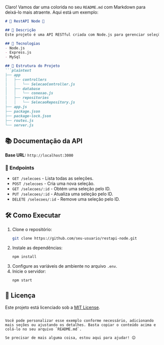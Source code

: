 Claro! Vamos dar uma colorida no seu `README.md` com Markdown para deixá-lo mais atraente. Aqui está um exemplo:

```markdown
# 🌟 RestAPI Node 🌟

## 📝 Descrição
Este projeto é uma API RESTful criada com Node.js para gerenciar seleções de futebol.

## 🚀 Tecnologias
- Node.js
- Express.js
- MySql

## 📂 Estrutura do Projeto
```plaintext
├── app
│   ├── controllers
│   │   └── SelecaoController.js
│   ├── database
│   │   └── conexao.js
│   ├── repositories
│   │   └── SelecaoRepository.js
├── app.js
├── package.json
├── package-lock.json
├── routes.js
└── server.js
```

## 📚 Documentação da API
**Base URL:** `http://localhost:3000`

### 🌟 Endpoints
- `GET /selecoes` - Lista todas as seleções.
- `POST /selecoes` - Cria uma nova seleção.
- `GET /selecoes/:id` - Obtém uma seleção pelo ID.
- `PUT /selecoes/:id` - Atualiza uma seleção pelo ID.
- `DELETE /selecoes/:id` - Remove uma seleção pelo ID.

## 🛠️ Como Executar
1. Clone o repositório:
    ```sh
    git clone https://github.com/seu-usuario/restapi-node.git
    ```
2. Instale as dependências:
    ```sh
    npm install
    ```
3. Configure as variáveis de ambiente no arquivo `.env`.
4. Inicie o servidor:
    ```sh
    npm start
    ```

## 📄 Licença
Este projeto está licenciado sob a [MIT License](LICENSE).
```

Você pode personalizar esse exemplo conforme necessário, adicionando mais seções ou ajustando os detalhes. Basta copiar o conteúdo acima e colá-lo no seu arquivo `README.md`.

Se precisar de mais alguma coisa, estou aqui para ajudar! 😊
